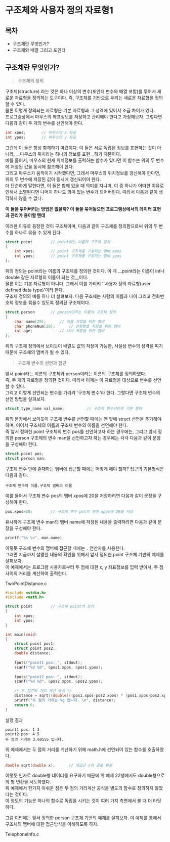 # 구조체와 사용자 정의 자료형1



## 목차

- 구조체란 무엇인가?
- 구조체와 배열 그리고 포인터



## 구조체란 무엇인가?

> 구조체의 정의

구조체(structure) 라는 것은 하나 이상의 변수(포인터 변수와 배열 포함)를 묶어서 새로운 자료형을 정의하는 도구이다. 즉, 구조체를 기반으로 우리는 새로운 자료형을 정의할 수 있다.  
물론 이렇게 정의되는 자료형은 기본 자료형과 그 성격에 있어서 조금 차이가 있다.  
프로그램상에서 마우스의 좌표정보를 저장하고 관리해야 한다고 가정해보자. 그렇다면 다음과 같이 두 개의 변수를 선언해야 한다.

```c
int	xpos;		// 마우스의 x 좌표
int ypos;		// 마우스의 y 좌표
```

그런데 이 둘은 항상 함께하기 마련이다. 이 둘은 서로 독립된 정보를 표현하는 것이 아니라, __마우스의 위치라는 하나의 정보를 표현__하기 때문이다.  
예를 들어서, 마우스의 현재 위치정보를 출력하는 함수가 있다면 이 함수는 위의 두 변수에 저장된 값을 동시에 참조해야 한다.  
그리고 마우스가 움직이기 시작했다면, 그래서 마우스의 위치정보를 갱신해야 한다면, 위의 두 변수에 저장된 값이 동시에 갱신되어야 한다.  
더 단순하게 말한다면, 이 둘은 함께 있을 때 의미를 지니며, 이 중 하나가 어떠한 이유로 인해서 소멸된다면 나머지 하나도 의미 없는 변수가 되어버린다. 따라서 다음과 같이 생각하지 않을 수 없다.

__이 둘을 묶어버리는 방법은 없을까? 이 둘을 묶어놓으면 프로그램상에서의 데이터 표현과 관리가 용이할 텐데__

이러한 이유로 등장한 것이 구조체이며, 다음과 같이 구조체를 정의함으로써 위의 두 변수를 하나로 묶을 수 있게 된다.

```c
struct point		// point라는 이름의 구조체 정의
{
	int xpos;		// point 구조체를 구성하는 맴버 xpos
	int ypos;		// point 구조체를 구성하는 맴버 ypos
};
```

위의 정의는 point라는 이름의 구조체를 정의한 것이다. 이 때 __point라는 이름이 int나 double 같은 자료형의 이름이 되는 것__이다.  
물론 이는 기본 자료형이 아니다. 그래서 이를 가리켜 ''사용자 정의 자료형(user defined data type)'이라 한다.  
구조체 정의의 예를 하나 더 살펴보자. 다음 구조체는 사람의 이름과 나이 그리고 전화번호의 정보를 묶을수 있도록 정의된 구조체이다.

```c
struct person		// person이라는 이름의 구조체 정의
{
	char name[20];		// 이름 저장을 위한 맴버
	char phoneNum[20];		// 전화번호 저장을 위한 맴버
	int age;			// 나이 저장을 위한 맴버
};
```

위의 구조체 정의에서 보이듯이 배열도 값의 저장이 가능한, 사실상 변수의 성격을 띠기 때문에 구조체의 맴버가 될 수 있다.



> 구조체 변수의 선언과 접근

앞서 point라는 이름의 구조체와 person이라는 이름의 구조체를 정의하였다.  
즉, 두 개의 자료형을 정의한 것이다. 따라서 이제는 이 자료형을 대상으로 변수를 선언할 수 있다.  
그리고 이렇게 선언되는 변수를 가리켜 '구조체 변수'라 한다. 그렇다면 구조체 변수의 선언 방법을 살펴보자.

```c
struct type_name val_name;			// 구조체 변수선언의 기본 형태
```

위의 문장에서 보이듯이 구조체 변수를 선언할 때에는 맨 앞에 struct 선언을 추가해야 하며, 이어서 구조체의 이름과 구조체 변수의 이름을 선언해야 한다.  
즉 앞서 정의한 point 구조체의 변수 pos를 선언하고자 하는 경우에는, 그리고 앞서 정의한 person 구조체의 변수 man을 선언하고자 하는 경우에는 각각 다음과 같이 문장을 구성해야 한다.

```c
struct point pos;
struct person man;
```

구조체 변수 안에 존재하는 맴버에 접근할 때에는 어떻게 해야 할까? 접근의 기본형식은 다음과 같다.

```
구조체 변수의 이름.구조체 맴버의 이름
```

예를 들어서 구조체 변수 pos의 맴버 xpos에 20을 저장하려면 다음과 같이 문장을 구성해야 한다.

```c
pos.xpos=20;		// 구조체 변수 pos의 맴버 xpos에 20을 저장
```

유사하게 구조체 변수 man의 맴버 name에 저장된 내용을 출력하려면 다음과 같이 문장을 구성해야 한다.  

```c
printf("%s \n", man.name);
```

이렇듯 구조체 변수의 맴버에 접근할 때에는 `.` 연산자를 사용한다.  
그러면 지금까지 설명한 내용의 확인을 위해서 앞서 정의한 point 구조체 기반의 예제를 살펴보자.  
이 예제에서는 프로그램 사용자로부터 두 점에 대한 x, y 좌표정보를 입력 받아서, 두 점 사이의 거리를 계산하여 출력한다.



TwoPointDistance.c

```c
#include <stdio.h>
#include <math.h>

struct point		// 구조체 point의 정의
{
	int xpos;
	int ypos;
}

int main(void)
{
    struct point pos1;
    struct point pos2;
    double distance;
    
    fputs("point1 pos: ", stdout);
    scanf("%d %d", &pos1.xpos, &pos1.ypos);
    
    fputs("point2 pos: ", stdout);
    scanf("%d %d", &pos2.xpos, &pos2.ypos);
    
    /* 두 점간의 거리 계산 공식 */
    distance = sqrt((double)((pos1.xpos-pos2.xpos) * (pos1.xpos-pos2.xpos) + (pos1.ypos-pos2.ypos)*(pos1.ypos-pos2.ypos)));
    printf("두 점의 거리는 %g 입니다. \n", distance);
    return 0;
}
```



실행 결과

```
point1 pos: 1 3
point2 pos: 4 5
두 점의 거리는 3.60555 입니다.
```

위 예제에서는 두 점의 거리를 계산하기 위해 math.h에 선언되어 있는 함수를 호출하였다.

```c
double sqrt(double x);		// 제곱근 x의 값을 반환
```

이렇듯 인자로 double형 데이터를  요구하기 때문에 위 예제 22행에서도 double형으로의 형 변환을 시도하였다.  
위 예제에서 한가지 아쉬운 점은 두 점의 거리계산 공식을 별도의 함수로 정의하지 않았다는 것이다.  
이 정도의 기능은 하나의 함수로 독립을 시키는 것이 여러 가지 측면에서 볼 때 더 타당하다.

그럼 이번에는 앞서 정의한 person 구조체 기반의 예제를 살펴보자. 이 예제를 통해서 구조체의 맴버에 대한 접근방식을 이해하도록 하자.



TelephoneInfo.c

```c
```


